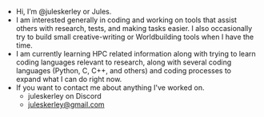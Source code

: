 - Hi, I’m @juleskerley or Jules.
- I am interested generally in coding and working on tools that assist others with research, tests, and making tasks easier. I also occasionally try to build small creative-writing or Worldbuilding tools when I have the time.
- I am currently learning HPC related information along with trying to learn coding languages relevant to research, along with several coding languages (Python, C, C++, and others) and coding processes to expand what I can do right now.
- If you want to contact me about anything I've worked on.
  - juleskerley on Discord
  - juleskerley@gmail.com

<!---
Kerleyark/Kerleyark is a ✨ special ✨ repository because its `README.md` (this file) appears on your GitHub profile.
You can click the Preview link to take a look at your changes.
--->

